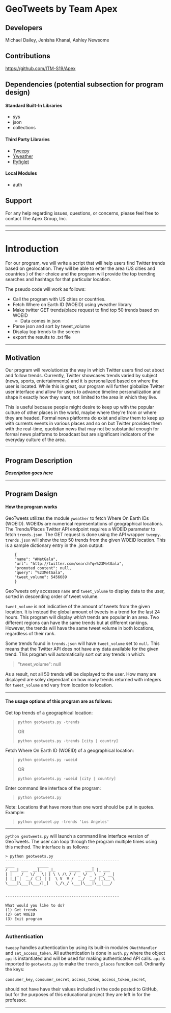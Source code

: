 # GeoTweets by Team Apex
## Developers
Michael Dailey, Jenisha Khanal, Ashley Newsome 
<!--Sorted in alphabetical order-->

## Contributions
https://github.com/ITM-S19/Apex



## Dependencies (potential subsection for program design)

#### Standard Built-In Libraries
- sys
- json
- collections

#### Third Party Libraries 
- [Tweepy](https://github.com/tweepy/tweepy)
- [Yweather](https://github.com/tsroten/yweather)
- [Pyfiglet](https://github.com/pwaller/pyfiglet)

#### Local Modules
- auth


## Support
For any help regarding issues, questions, or concerns, please feel free to contact The Apex Group, Inc. 

---
---
# Introduction 
For our program, we will write a script that will help users find Twitter trends based on geolocation. They will be able to enter the area (US cities and countries ) of their choice and the program will provide the top trending searches and hashtags for that particular location. 

The pseudo code will work as follows: 
- Call the program with US cities or countries.
- Fetch Where on Earth ID (WOEID) using yweather library
- Make twitter GET trends/place request to find top 50 trends based on WOEID
  - Data comes in json    
- Parse json and sort by tweet_volume
- Display top trends to the screen 
- export the results to .txt file

---

## Motivation
Our program will revolutionize the way in which Twitter users find out about and follow trends. Currently, Twitter showcases trends varied by subject (news, sports, entertainments) and it is personalized based on where the user is located. While this is great, our program will further globalize Twitter user interface and allow for users to advance timeline personalization and shape it exactly how they want, not limited to the area in which they live. 

This is useful because people might desire to keep up with the popular culture of other places in the world, maybe where they’re from or where they are headed. Formal news platforms do exist and allow them to keep up with currents events in various places and so on but Twitter provides them with the real-time, quotidian news that may not be substantial enough for formal news platforms to broadcast but are significant indicators of the everyday culture of the area.

---

## Program Description

***Description goes here***

---

## Program Design

#### How the program works
GeoTweets utilizes the module `yweather` to fetch Where On Earth IDs (WOEID). WOEIDs are numerical representations of geographical locations. The Trends/Places Twitter API endpoint requires a WOEID parameter to fetch `trends.json`. The GET request is done using the API wrapper `tweepy`. `trends.json` will show the top 50 trends from the given WOEID location. This is a sample dictionary entry in the .json output:

        {
        "name": "#MetGala",
        "url": "http://twitter.com/search?q=%23MetGala",
        "promoted_content": null,
        "query": "%23MetGala",
        "tweet_volume": 5456689
        }

GeoTweets only accesses `name` and `tweet_volume` to display data to the user, sorted in descending order of tweet volume. 

`tweet_volume` is not indicative of the amount of tweets from the given location. It is instead the global amount of tweets in a trend for the last 24 hours. This program will display _which_ trends are popular in an area. Two different regions can have the same trends but at different rankings. However, the trends will have the same tweet volume in both locations, regardless of their rank.

Some trends found in `trends.json` will have `tweet_volume` set to `null`. This means that the Twitter API does not have any data available for the given trend. This program will automatically sort out any trends in which: 
> "tweet_volume": null

As a result, not all 50 trends will be displayed to the user. How many are displayed are soley dependant on how many trends returned with integers for `tweet_volume` and vary from location to location.

---

#### The usage options of this program are as follows:

Get top trends of a geographical location:
> `python geotweets.py -trends`
>
> OR
>
> `python geotweets.py -trends [city | country]`

Fetch Where On Earth ID (WOEID) of a geographical location:
> `python geotweets.py -woeid`
> 
> OR
> 
> `python geotweets.py -woeid [city | country]`

Enter command line interface of the program:
> `python geotweets.py`
> 
Note: Locations that have more than one word should be put in quotes. Example:
> `python geotweet.py -trends 'Los Angeles'`

--- 
`python geotweets.py` will launch a command line interface version of GeoTweets. The user can loop through the program multiple times using this method. The interface is as follows:
    
    > python geotweets.py  
    --------------------------------------------------
    ____          _____                   _       
    / ___| ___  __|_   _|_      _____  ___| |_ ___ 
    | |  _ / _ \/ _ \| | \ \ /\ / / _ \/ _ \ __/ __|
    | |_| |  __/ (_) | |  \ V  V /  __/  __/ |_\__ \
    \____|\___|\___/|_|   \_/\_/ \___|\___|\__|___/
                                                    

    --------------------------------------------------

    What would you like to do?
    (1) Get trends
    (2) Get WOEID
    (3) Exit program

---
### Authentication

`tweepy` handles authentication by using its built-in modules `OAuthHandler`  and `set_access_token`. All authentication is done in `auth.py` where the object `api` is instantiated and will be used for making authenticated API calls. `api` is imported to `geotweets.py` to make the `trends_places` function call.  Ordinarily the keys:

`consumer_key`,
`consumer_secret`,
`access_token`,
`access_token_secret`,

should not have have their values included in the code posted to GitHub, but for the purposes of this educational project they are left in for the professor.

---
